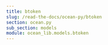 ```yaml
---
title: btoken
slug: /read-the-docs/ocean-py/btoken
section: ocean.py
sub_section: models
module: ocean_lib.models.btoken
---
```

